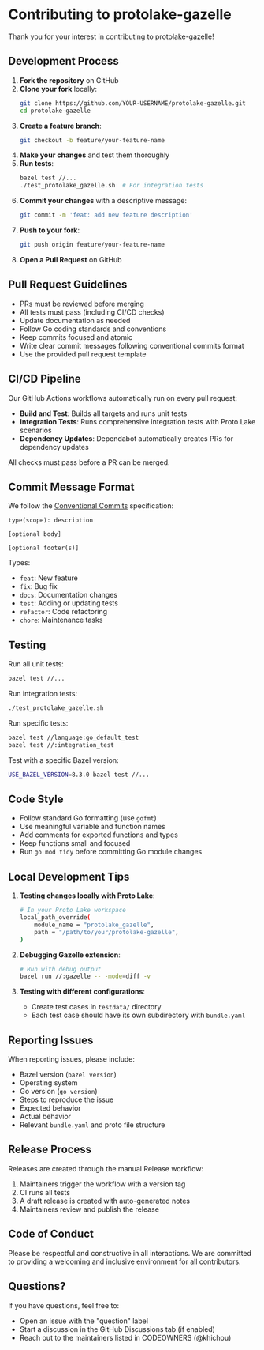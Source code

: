 # Contributing to protolake-gazelle

Thank you for your interest in contributing to protolake-gazelle!

## Development Process

1. **Fork the repository** on GitHub
2. **Clone your fork** locally:
   ```bash
   git clone https://github.com/YOUR-USERNAME/protolake-gazelle.git
   cd protolake-gazelle
   ```
3. **Create a feature branch**:
   ```bash
   git checkout -b feature/your-feature-name
   ```
4. **Make your changes** and test them thoroughly
5. **Run tests**:
   ```bash
   bazel test //...
   ./test_protolake_gazelle.sh  # For integration tests
   ```
6. **Commit your changes** with a descriptive message:
   ```bash
   git commit -m 'feat: add new feature description'
   ```
7. **Push to your fork**:
   ```bash
   git push origin feature/your-feature-name
   ```
8. **Open a Pull Request** on GitHub

## Pull Request Guidelines

- PRs must be reviewed before merging
- All tests must pass (including CI/CD checks)
- Update documentation as needed
- Follow Go coding standards and conventions
- Keep commits focused and atomic
- Write clear commit messages following conventional commits format
- Use the provided pull request template

## CI/CD Pipeline

Our GitHub Actions workflows automatically run on every pull request:

- **Build and Test**: Builds all targets and runs unit tests
- **Integration Tests**: Runs comprehensive integration tests with Proto Lake scenarios
- **Dependency Updates**: Dependabot automatically creates PRs for dependency updates

All checks must pass before a PR can be merged.

## Commit Message Format

We follow the [Conventional Commits](https://www.conventionalcommits.org/) specification:

```
type(scope): description

[optional body]

[optional footer(s)]
```

Types:
- `feat`: New feature
- `fix`: Bug fix
- `docs`: Documentation changes
- `test`: Adding or updating tests
- `refactor`: Code refactoring
- `chore`: Maintenance tasks

## Testing

Run all unit tests:
```bash
bazel test //...
```

Run integration tests:
```bash
./test_protolake_gazelle.sh
```

Run specific tests:
```bash
bazel test //language:go_default_test
bazel test //:integration_test
```

Test with a specific Bazel version:
```bash
USE_BAZEL_VERSION=8.3.0 bazel test //...
```

## Code Style

- Follow standard Go formatting (use `gofmt`)
- Use meaningful variable and function names
- Add comments for exported functions and types
- Keep functions small and focused
- Run `go mod tidy` before committing Go module changes

## Local Development Tips

1. **Testing changes locally with Proto Lake**:
   ```bash
   # In your Proto Lake workspace
   local_path_override(
       module_name = "protolake_gazelle",
       path = "/path/to/your/protolake-gazelle",
   )
   ```

2. **Debugging Gazelle extension**:
   ```bash
   # Run with debug output
   bazel run //:gazelle -- -mode=diff -v
   ```

3. **Testing with different configurations**:
   - Create test cases in `testdata/` directory
   - Each test case should have its own subdirectory with `bundle.yaml`

## Reporting Issues

When reporting issues, please include:
- Bazel version (`bazel version`)
- Operating system
- Go version (`go version`)
- Steps to reproduce the issue
- Expected behavior
- Actual behavior
- Relevant `bundle.yaml` and proto file structure

## Release Process

Releases are created through the manual Release workflow:
1. Maintainers trigger the workflow with a version tag
2. CI runs all tests
3. A draft release is created with auto-generated notes
4. Maintainers review and publish the release

## Code of Conduct

Please be respectful and constructive in all interactions. We are committed to providing a welcoming and inclusive environment for all contributors.

## Questions?

If you have questions, feel free to:
- Open an issue with the "question" label
- Start a discussion in the GitHub Discussions tab (if enabled)
- Reach out to the maintainers listed in CODEOWNERS (@khichou)
